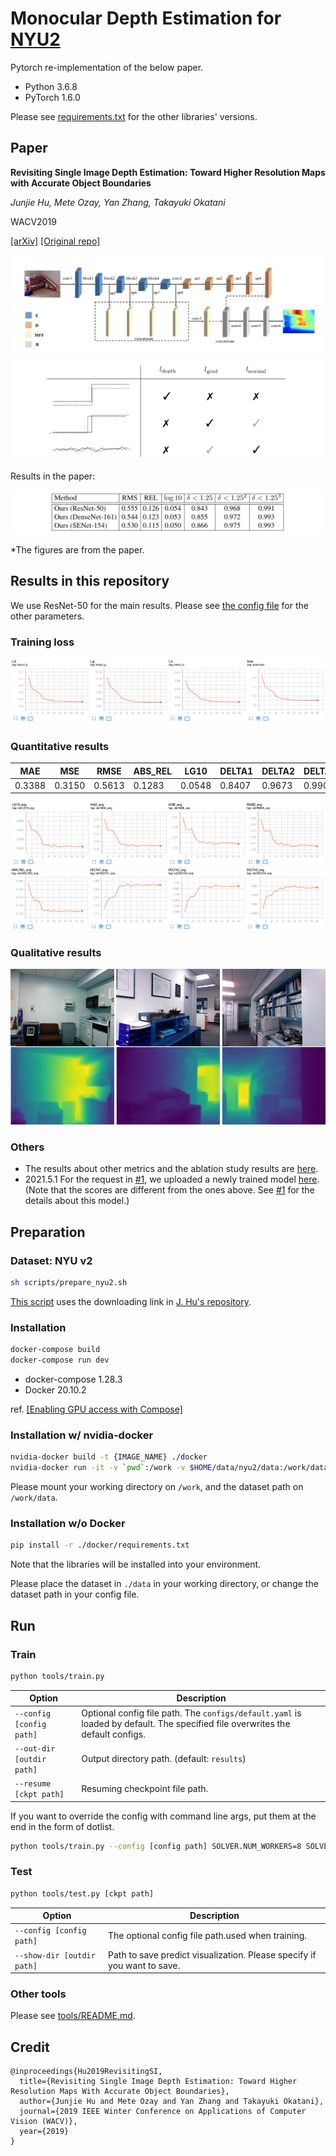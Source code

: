 # Monocular Depth Estimation for [NYU2](https://cs.nyu.edu/~silberman/datasets/nyu_depth_v2.html)

Pytorch re-implementation of the below paper.

- Python 3.6.8
- PyTorch 1.6.0

Please see [requirements.txt](./docker/requirements.txt) for the other libraries' versions.


## Paper

**Revisiting Single Image Depth Estimation: Toward Higher Resolution Maps with Accurate Object Boundaries**

*Junjie Hu, Mete Ozay, Yan Zhang, Takayuki Okatani*

WACV2019

[[arXiv]](https://arxiv.org/abs/1803.08673) [[Original repo]](https://github.com/JunjH/Revisiting_Single_Depth_Estimation)

![](./figs/revisiting_paper_fig2.png)
![](./figs/revisiting_paper_fig5.png)

Results in the paper:

![](./figs/revisiting_paper_metrics.png)

*The figures are from the paper.

## Results in this repository

We use ResNet-50 for the main results. Please see [the config file](./configs/default.yaml) for the other parameters.

### Training loss

![](./figs/revisiting_plot_loss.png)

### Quantitative results

MAE | MSE | RMSE | ABS_REL | LG10 | DELTA1 | DELTA2 | DELTA3
-- | -- | -- | -- | -- | -- | -- | --
0.3388 | 0.3150 | 0.5613 | 0.1283 | 0.0548 | 0.8407 | 0.9673 | 0.9907

![](./figs/revisiting_plot_metrics1.png)
![](./figs/revisiting_plot_metrics2.png)

### Qualitative results

![](./figs/revisiting_qualitative_main.jpeg)

### Others

- The results about other metrics and the ablation study results are [here](./docs/RESULTS.md).
- 2021.5.1 For the request in [#1](https://github.com/karasawatakumi/REVISITING_MonoDepth/issues/1), we uploaded a newly trained model [here](https://drive.google.com/drive/folders/1tuzbA_7is4RVi1oiQ3p_CZbUAl13Rj4s?usp=sharing). (Note that the scores are different from the ones above. See [#1](https://github.com/karasawatakumi/REVISITING_MonoDepth/issues/1) for the details about this model.)

## Preparation

### Dataset: NYU v2

```bash
sh scripts/prepare_nyu2.sh
```

[This script](./scripts/prepare_nyu2.sh) uses the downloading link in [J. Hu's repository](https://github.com/JunjH/Revisiting_Single_Depth_Estimation).


### Installation

```bash
docker-compose build
docker-compose run dev
```

- docker-compose 1.28.3
- Docker 20.10.2

ref. [[Enabling GPU access with Compose]](https://docs.docker.com/compose/gpu-support/)


### Installation w/ nvidia-docker

```bash
nvidia-docker build -t {IMAGE_NAME} ./docker
nvidia-docker run -it -v `pwd`:/work -v $HOME/data/nyu2/data:/work/data --name {CONTAINER_NAME} {IMAGE_NAME}
```

Please mount your working directory on `/work`, and the dataset path on `/work/data`.

### Installation w/o Docker

```bash
pip install -r ./docker/requirements.txt
```

Note that the libraries will be installed into your environment.

Please place the dataset in `./data` in your working directory, or change the dataset path in your config file.


## Run

### Train
```bash
python tools/train.py
```

Option | Description
--- | ---
`--config [config path]` | Optional config file path. The `configs/default.yaml` is loaded by default. The specified file overwrites the default configs.
`--out-dir [outdir path]`  | Output directory path. (default: `results`)
`--resume [ckpt path]` | Resuming checkpoint file path. 

If you want to override the config with command line args, put them at the end in the form of dotlist.

```bash
python tools/train.py --config [config path] SOLVER.NUM_WORKERS=8 SOLVER.EPOCH=5
```

### Test
```bash
python tools/test.py [ckpt path]
```

Option | Description
--- | ---
`--config [config path]` | The optional config file path.used when training.
`--show-dir [outdir path]`  | Path to save predict visualization. Please specify if you want to save.

### Other tools
Please see [tools/README.md](./tools/README.md).


## Credit

```
@inproceedings{Hu2019RevisitingSI,
  title={Revisiting Single Image Depth Estimation: Toward Higher Resolution Maps With Accurate Object Boundaries},
  author={Junjie Hu and Mete Ozay and Yan Zhang and Takayuki Okatani},
  journal={2019 IEEE Winter Conference on Applications of Computer Vision (WACV)},
  year={2019}
}
```
